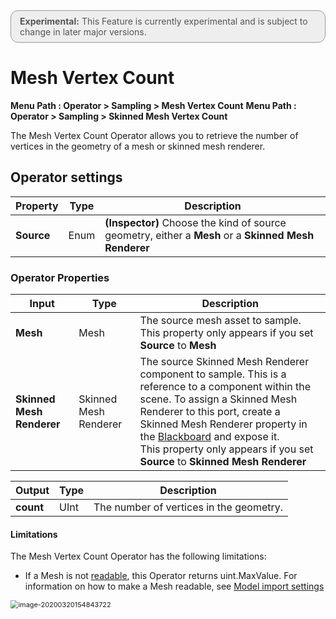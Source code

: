<div style="border: solid 1px #999; border-radius:12px; background-color:#EEE; padding: 8px; padding-left:14px; color: #555; font-size:14px;"><b>Experimental:</b> This Feature is currently experimental and is subject to change in later major versions.</div>

# Mesh Vertex Count

**Menu Path : Operator > Sampling > Mesh Vertex Count**
**Menu Path : Operator > Sampling > Skinned Mesh Vertex Count**

The Mesh Vertex Count Operator allows you to retrieve the number of vertices in the geometry of a mesh or skinned mesh renderer.

## Operator settings

| **Property** | **Type** | **Description**                                              |
| ------------ | -------- | ------------------------------------------------------------ |
| **Source**   | Enum     | **(Inspector)** Choose the kind of source geometry, either a **Mesh** or a **Skinned Mesh Renderer** |

### Operator Properties

| **Input**                 | **Type**              | **Description**                                              |
| ------------------------- | --------------------- | ------------------------------------------------------------ |
| **Mesh**                  | Mesh                  | The source mesh asset to sample.<br/>This property only appears if you set **Source** to **Mesh** |
| **Skinned Mesh Renderer** | Skinned Mesh Renderer | The source Skinned Mesh Renderer component to sample. This is a reference to a component within the scene. To assign a Skinned Mesh Renderer to this port, create a Skinned Mesh Renderer property in the [Blackboard](Blackboard.md) and expose it.<br/>This property only appears if you set **Source** to **Skinned Mesh Renderer** |

| **Output** | **Type** | **Description**                         |
| ---------- | -------- | --------------------------------------- |
| **count**  | UInt     | The number of vertices in the geometry. |

#### Limitations

The Mesh Vertex Count Operator has the following limitations:

- If a Mesh is not [readable](https://docs.unity3d.com/ScriptReference/Mesh-isReadable.html), this Operator returns uint.MaxValue. For information on how to make a Mesh readable, see [Model import settings](https://docs.unity3d.com/Manual/FBXImporter-Model.html)

<img src="Images/ReadWrite.png" alt="image-20200320154843722" style="zoom:78%;" />